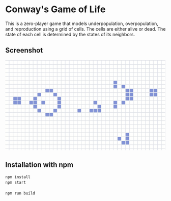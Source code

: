 # Conway's Game of Life

This is a zero-player game that models underpopulation, overpopulation, and reproduction using a grid of cells. The cells are either alive or dead. The state of each cell is determined by the states of its neighbors.

## Screenshot

![Conway](./public/cell.gif)

## Installation with npm

```bash
npm install
npm start

npm run build
```
